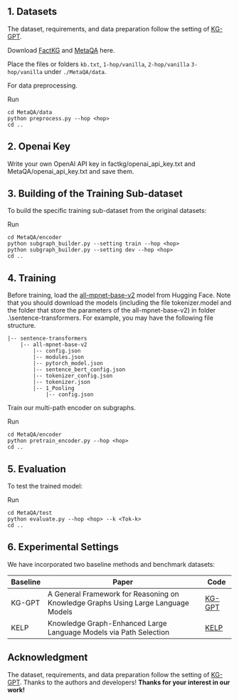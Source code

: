 ## 1. Datasets

The dataset, requirements, and data preparation follow the setting of [KG-GPT](https://github.com/jiho283/KG-GPT/). 

Download [FactKG](https://github.com/jiho283/FactKG) and [MetaQA](https://github.com/yuyuz/MetaQA) here.

Place the files or folders `kb.txt`, `1-hop/vanilla`, `2-hop/vanilla`  `3-hop/vanilla` under `./MetaQA/data`.

For data preprocessing.

Run

    cd MetaQA/data
    python preprocess.py --hop <hop>
    cd ..

## 2. Openai Key

Write your own OpenAI API key in factkg/openai_api_key.txt and MetaQA/openai_api_key.txt and save them.

## 3. Building of the Training Sub-dataset

To build the specific training sub-dataset from the original datasets:

Run

    cd MetaQA/encoder
    python subgraph_builder.py --setting train --hop <hop>
    python subgraph_builder.py --setting dev --hop <hop>
    cd ..


## 4. Training

Before training, load the [all-mpnet-base-v2](https://huggingface.co/sentence-transformers/all-mpnet-base-v2) model from Hugging Face. Note that you should download the models (including the file tokenizer.model and the folder that store the parameters of the all-mpnet-base-v2) in folder .\sentence-transformers. For example, you may have the following file structure.

```text
|-- sentence-transformers
    |-- all-mpnet-base-v2
        |-- config.json
        |-- modules.json
        |-- pytorch_model.json
        |-- sentence_bert_config.json
        |-- tokenizer_config.json
        |-- tokenizer.json
        |-- 1_Pooling
            |-- config.json
```
    
Train our multi-path encoder on subgraphs. 

Run

    cd MetaQA/encoder
    python pretrain_encoder.py --hop <hop>
    cd ..

## 5. Evaluation

To test the trained model:

Run

    cd MetaQA/test
    python evaluate.py --hop <hop> --k <Tok-k>
    cd ..

## 6. Experimental Settings

We have incorporated two baseline methods and benchmark datasets:

| Baseline | Paper                                                                             | Code   |
|----------|-----------------------------------------------------------------------------------|--------|
| KG-GPT   | A General Framework for Reasoning on Knowledge Graphs Using Large Language Models | [KG-GPT](https://github.com/jiho283/KG-GPT) |
| KELP     | Knowledge Graph-Enhanced Large Language Models via Path Selection                 | [KELP](https://github.com/HaochenLiu2000/KELP)|

## Acknowledgment

The dataset, requirements, and data preparation follow the setting of [KG-GPT](https://github.com/jiho283/KG-GPT/). 
Thanks to the authors and developers!
**Thanks for your interest in our work!**
